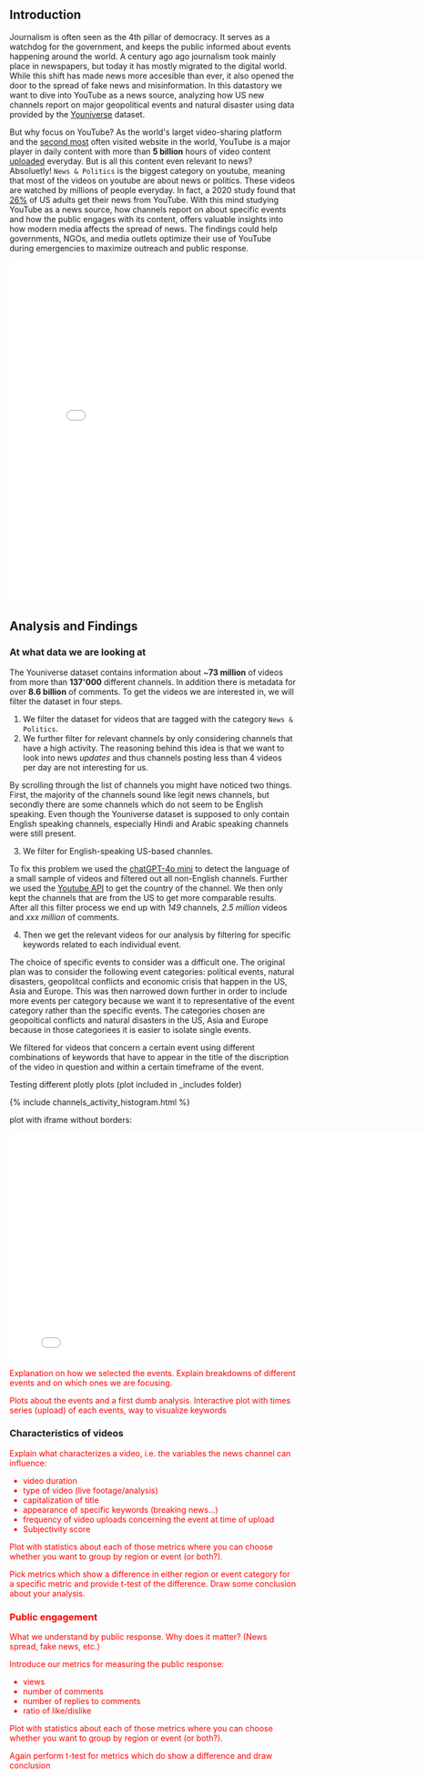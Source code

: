 
## Introduction
Journalism is often seen as the 4th pillar of democracy. It serves as a watchdog for the government, and keeps the public informed about events happening around the world. A century ago ago journalism took mainly place in newspapers, but today it has mostly migrated to the digital world. While this shift has made news more accesible than ever, it also opened the door to the spread of fake news and misinformation. In this datastory we want to dive into YouTube as a news source, analyzing how US new channels report on major geopolitical events and natural disaster using data provided by the [Youniverse](https://github.com/epfl-dlab/YouNiverse) dataset. 

But why focus on YouTube? As the world's larget video-sharing platform and the [second most](https://en.wikipedia.org/wiki/List_of_most-visited_websites) often visited website in the world, YouTube is a major player in daily content with more than **5 billion** hours of video content [uploaded](https://www.madpenguin.org/how-many-youtube-videos-are-uploaded-every-day/) everyday. But is all this content even relevant to news? Absoluetly! `News & Politics` is the biggest category on youtube, meaning that most of the videos on youtube are about news or politics. These videos are watched by millions of people everyday. In fact, a 2020 study found that [26%](https://www.pewresearch.org/journalism/2020/09/28/many-americans-get-news-on-youtube-where-news-organizations-and-independent-producers-thrive-side-by-side/) of US adults get their news from YouTube. With this mind studying YouTube as a news source, how channels report on about specific events and how the public engages with its content, offers valuable insights into how modern media affects the spread of news. The findings could help governments, NGOs, and media outlets optimize their use of YouTube during emergencies to maximize outreach and public response.

<iframe src="assets/plots/videos_by_cat.html" width="800" height="600" style="border:none;"></iframe>


## Analysis and Findings

### At what data we are looking at

The Youniverse dataset contains information about ~**73 million** of videos from more than **137'000** different channels. In addition there is metadata for over **8.6 billion** of comments. To get the videos we are interested in, we will filter the dataset in four steps.
1. We filter the dataset for videos that are tagged with the category `News & Politics`.
2. We further filter for relevant channels by only considering channels that have a high activity. The reasoning behind this idea is that we want to look into news _updates_ and thus channels posting less than 4 videos per day are not interesting for us.

By scrolling through the list of channels you might have noticed two things. First, the majority of the channels sound like legit news channels, but secondly there are some channels which do not seem to be English speaking. Even though the Youniverse dataset is supposed to only contain English speaking channels, especially Hindi and Arabic speaking channels were still present.

3. We filter for English-speaking US-based channles.

To fix this problem we used the [chatGPT-4o mini](https://openai.com/api/) to detect the language of a small sample of videos and filtered out all non-English channels. Further we used the [Youtube API](https://developers.google.com/youtube/v3/docs/channels/list) to get the country of the channel. We then only kept the channels that are from the US to get more comparable results.
After all this filter process we end up with _149_ channels, _2.5 million_ videos and _xxx million_ of comments.

4. Then we get the relevant videos for our analysis by filtering for specific keywords related to each individual event.

The choice of specific events to consider was a difficult one. The original plan was to consider the following event categories: political events, natural disasters, geopolitcal conflicts and economic crisis that happen in the US, Asia and Europe. This was then narrowed down further in order to include more events per category because we want it to representative of the event category rather than the specific events. The categories chosen are geopoitical conflicts and natural disasters in the US, Asia and Europe because in those categoriees it is easier to isolate single events. 

We filtered for videos that concern a certain event using different combinations of keywords that have to appear in the title of the discription of the video in question and within a certain timeframe of the event. 


Testing different plotly plots (plot included in _includes folder)

{% include channels_activity_histogram.html %}

plot with iframe without borders:

<iframe src="assets/plots/channels_activity_histogram.html" width="800" height="400" style="border:none;"></iframe>




<span style="color: red;">Explanation on how we selected the events. Explain breakdowns of different events and on which ones we are focusing. </span>


<span style="color: red;">Plots about the events and a first dumb analysis. Interactive plot with times series (upload) of each events, way to visualize keywords</span>

### Characteristics of videos
<span style="color: red;">
Explain what characterizes a video, i.e. the variables the news channel can influence:

- video duration
- type of video (live footage/analysis)
- capitalization of title
- appearance of specific keywords (breaking news…)
- frequency of video uploads concerning the event at time of upload
- Subjectivity score</span>

<span style="color: red;">Plot with statistics about each of those metrics where you can choose whether you want to group by region or event (or both?).</span>

<span style="color: red;">Pick metrics which show a difference in either region or event category for a specific metric and provide t-test of the difference. Draw some conclusion about your analysis.</span>

### Public engagement
<span style="color: red;">What we understand by public response. Why does it matter? (News spread, fake news, etc.)

Introduce our metrics for measuring the public response:

- views
- number of comments
- number of replies to comments
- ratio of like/dislike
</span>

<span style="color: red;">Plot with statistics about each of those metrics where you can choose whether you want to group by region or event (or both?).</span>

<span style="color: red;">Again perform t-test for metrics which do show a difference and draw conclusion</span>

